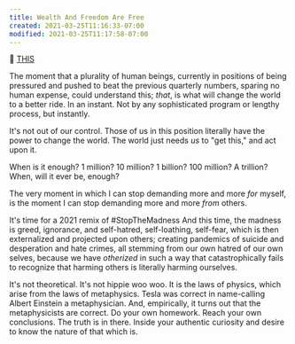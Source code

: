 ```yaml
---
title: Wealth And Freedom Are Free
created: 2021-03-25T11:16:33-07:00
modified: 2021-03-25T11:17:58-07:00
---
```


:100: [THIS](https://www.linkedin.com/posts/nikoladanaylov_stoic-philosophy-wealth-activity-6780837459677843456-o3LV)

The moment that a plurality of human beings, currently in positions of being pressured and pushed to beat the previous quarterly numbers, sparing no human expense, could understand this; *that*, is what will change the world to a better ride. In an instant. Not by any sophisticated program or lengthy process, but instantly.

It's not out of our control. Those of us in this position literally have the power to change the world. The world just needs *us* to "get this," and act upon it. 

When is it enough? 1 million? 10 million? 1 billion? 100 million? A trillion? When, will it ever be, enough?

The very moment in which I can stop demanding more and more *for* myself, is the moment I can stop demanding more and more *from* others.

It's time for a 2021 remix of #StopTheMadness And this time, the madness is greed, ignorance, and self-hatred, self-loathing, self-fear, which is then externalized and projected upon others; creating pandemics of suicide and desperation and hate crimes, all stemming from our own hatred of our own selves, because we have *otherized* in such a way that catastrophically fails to recognize that harming others is literally harming ourselves. 

It's not theoretical. It's not hippie woo woo. It is the laws of physics, which arise from the laws of metaphysics. Tesla was correct in name-calling Albert Einstein a metaphysician. And, empirically, it turns out that the metaphysicists are correct. Do your own homework. Reach your own conclusions. The truth is in there. Inside your authentic curiosity and desire to know the nature of that which is.